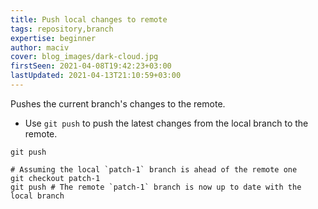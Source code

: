 ```yaml
---
title: Push local changes to remote
tags: repository,branch
expertise: beginner
author: maciv
cover: blog_images/dark-cloud.jpg
firstSeen: 2021-04-08T19:42:23+03:00
lastUpdated: 2021-04-13T21:10:59+03:00
---
```


Pushes the current branch's changes to the remote.

- Use `git push` to push the latest changes from the local branch to the remote.

```shell
git push
```

```shell
# Assuming the local `patch-1` branch is ahead of the remote one
git checkout patch-1
git push # The remote `patch-1` branch is now up to date with the local branch
```
